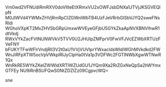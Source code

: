 Vm0wd2VFNUdiRmRXV0doVllteEtXRmxVU2xOWFJsbDNXa1JTVjJKSGVEQlpN
M0JIWVd4YWMxZHVjRmRpClZGWnlWbTB4UzFJeVRrbGlSbVJYQ2sweFNsRldi
WGhoVXpKT2MxZHVSbGRpUmxwWVEyeGFjbU5GYkZkaApNVXBNVlhwR1dtVkdj
RWxVYkZacFVtNUNWVkV5TVV0U2JHUlpZMFprV0FwVFJVcEZWbXRTUzFVeFNY
bFUKYTFwWFlrVndjRll3V2t0aU1VVjVUVlprYWxacldsWldiWGhMVkdkd2FW
WnJiRFpXTW5ocVpVWkplRlJyClpHa0tVa1p3VDFWc2FGTlNWbXgwWTNwR1Qx
WnRkRE5WYkZKelZWWldXRTlWZUdGU1JYQm9Xa2RrZGxNeQpSa2hWYmxGTFEy
NU9iRnBSUFQwS0NtZDZlZz09CgpvcWQ=

sne